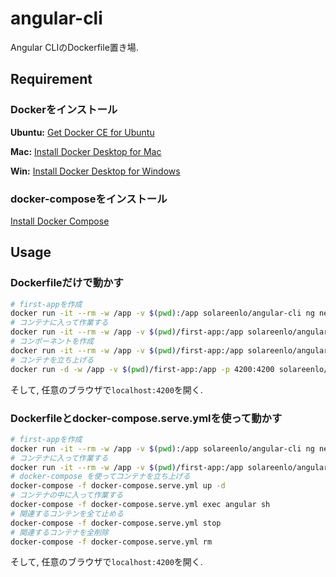 # angular-cli
Angular CLIのDockerfile置き場.

## Requirement
### Dockerをインストール
**Ubuntu:** [Get Docker CE for Ubuntu](https://docs.docker.com/install/linux/docker-ce/ubuntu/)

**Mac:** [Install Docker Desktop for Mac](https://docs.docker.com/docker-for-mac/install/)

**Win:** [Install Docker Desktop for Windows](https://docs.docker.com/docker-for-windows/install/)

### docker-composeをインストール
[Install Docker Compose](https://docs.docker.com/compose/install/)

## Usage
### Dockerfileだけで動かす
```bash
# first-appを作成
docker run -it --rm -w /app -v $(pwd):/app solareenlo/angular-cli ng new first-app
# コンテナに入って作業する
docker run -it --rm -w /app -v $(pwd)/first-app:/app solareenlo/angular-cli sh
# コンポーネントを作成
docker run -it --rm -w /app -v $(pwd)/first-app:/app solareenlo/angular-cli ng g component sample-component
# コンテナを立ち上げる
docker run -d -w /app -v $(pwd)/first-app:/app -p 4200:4200 solareenlo/angular-cli ng serve --host 0.0.0.0
```
そして, 任意のブラウザで`localhost:4200`を開く.

### Dockerfileとdocker-compose.serve.ymlを使って動かす
```bash
# first-appを作成
docker run -it --rm -w /app -v $(pwd):/app solareenlo/angular-cli ng new first-app
# コンテナに入って作業する
docker run -it --rm -w /app -v $(pwd)/first-app:/app solareenlo/angular-cli sh
# docker-compose を使ってコンテナを立ち上げる
docker-compose -f docker-compose.serve.yml up -d
# コンテナの中に入って作業する
docker-compose -f docker-compose.serve.yml exec angular sh
# 関連するコンテンを全て止める
docker-compose -f docker-compose.serve.yml stop
# 関連するコンテナを全削除
docker-compose -f docker-compose.serve.yml rm
```
そして, 任意のブラウザで`localhost:4200`を開く.
